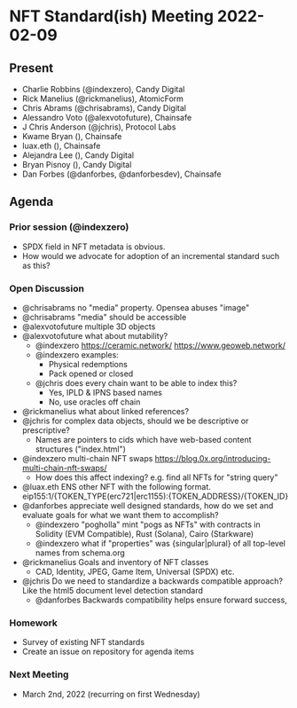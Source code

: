 # NFT Standard(ish) Meeting 2022-02-09

## Present

* Charlie Robbins (@indexzero), Candy Digital
* Rick Manelius (@rickmanelius), AtomicForm
* Chris Abrams (@chrisabrams), Candy Digital
* Alessandro Voto (@alexvotofuture), Chainsafe
* J Chris Anderson (@jchris), Protocol Labs
* Kwame Bryan (), Chainsafe
* luax.eth (), Chainsafe
* Alejandra Lee (), Candy Digital
* Bryan Pisnoy (), Candy Digital
* Dan Forbes (@danforbes, @danforbesdev), Chainsafe 

## Agenda

### Prior session (@indexzero)

- SPDX field in NFT metadata is obvious.
- How would we advocate for adoption of an incremental standard such as this?

### Open Discussion

- @chrisabrams no "media" property. Opensea abuses "image"
- @chrisabrams "media" should be accessible
- @alexvotofuture multiple 3D objects
- @alexvotofuture what about mutability?
  - @indexzero
    https://ceramic.network/
    https://www.geoweb.network/
  - @indexzero examples:
    - Physical redemptions
    - Pack opened or closed
  - @jchris does every chain want to be able to index this?
    - Yes, IPLD & IPNS based names
    - No, use oracles off chain   
- @rickmanelius what about linked references? 
- @jchris for complex data objects, should we be descriptive or prescriptive?
  - Names are pointers to cids which have web-based content structures ("index.html")
- @indexzero multi-chain NFT swaps https://blog.0x.org/introducing-multi-chain-nft-swaps/
  - How does this affect indexing? e.g. find all NFTs for "string query"
- @luax.eth ENS other NFT with the following format. eip155:1/{TOKEN_TYPE(erc721|erc1155):{TOKEN_ADDRESS}/{TOKEN_ID}
- @danforbes appreciate well designed standards, how do we set and evaluate goals for what we want them to accomplish?
  - @indexzero "pogholla" mint "pogs as NFTs" with contracts in Solidity (EVM Compatible), Rust (Solana), Cairo (Starkware)
  - @indexzero what if "properties" was {singular|plural} of all top-level names from schema.org
- @rickmanelius Goals and inventory of NFT classes
  - CAD, Identity, JPEG, Game Item, Universal (SPDX) etc.
- @jchris Do we need to standardize a backwards compatible approach? Like the html5 document level detection standard
  - @danforbes Backwards compatibility helps ensure forward success,

### Homework

- Survey of existing NFT standards
- Create an issue on repository for agenda items

### Next Meeting

- March 2nd, 2022 (recurring on first Wednesday)
